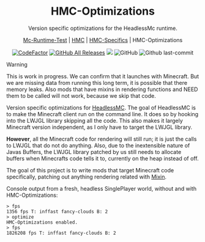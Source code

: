 <h1 align="center" style="font-weight: normal;"><b>HMC-Optimizations</b></h1>
<p align="center">Version specific optimizations for the HeadlessMc runtime.</p>
<p align="center"><a href="https://github.com/3arthqu4ke/mc-runtime-test">Mc-Runtime-Test</a> | <a href="https://github.com/3arthqu4ke/headlessmc">HMC</a> | <a href="https://github.com/3arthqu4ke/hmc-specifics">HMC-Specifics</a> | HMC-Optimizations</p>

<div align="center">

[![CodeFactor](https://www.codefactor.io/repository/github/3arthqu4ke/hmc-optimizations/badge/1.20.4)](https://www.codefactor.io/repository/github/3arthqu4ke/hmc-optimizations/overview/1.20.4)
[![GitHub All Releases](https://img.shields.io/github/downloads/3arthqu4ke/hmc-optimizations/total.svg)](https://github.com/3arthqu4ke/hmc-optimizations/releases)
![](https://github.com/3arthqu4ke/hmc-optimizations/actions/workflows/build.yml/badge.svg)
![GitHub](https://img.shields.io/github/license/3arthqu4ke/hmc-optimizations)
![Github last-commit](https://img.shields.io/github/last-commit/3arthqu4ke/hmc-optimizations)

</div>

> [!WARNING]
> This is work in progress. 
> We can confirm that it launches with Minecraft.
> But we are missing data from running this long term, 
> it is possible that there memory leaks.
> Also mods that have mixins in rendering functions and NEED
> them to be called will not work, because we skip that code.

Version specific optimizations for [HeadlessMC](https://github.com/3arthqu4ke/headlessmc).
The goal of HeadlessMC is to make the Minecraft client run on the command line. It does so by
hooking into the LWJGL library skipping all the code. This also makes it largely
Minecraft version independent, as I only have to target the LWJGL library.

**However**, all the Minecraft code for rendering will still run;
it is just the calls to LWJGL that do not do anything.
Also, due to the inextensible nature of Javas Buffers, the LWJGL library patched by us still
needs to allocate buffers when Minecrafts code tells it to, currently on the heap instead of off.

The goal of this project is to write mods that target Minecraft code specifically, patching out
anything rendering related with [Mixin](https://github.com/SpongePowered/Mixin).

Console output from a fresh, headless SinglePlayer world, without and with HMC-Optimizations:

```
> fps
1356 fps T: inffast fancy-clouds B: 2
> optimize
HMC-Optimizations enabled.
> fps
1826208 fps T: inffast fancy-clouds B: 2
```
